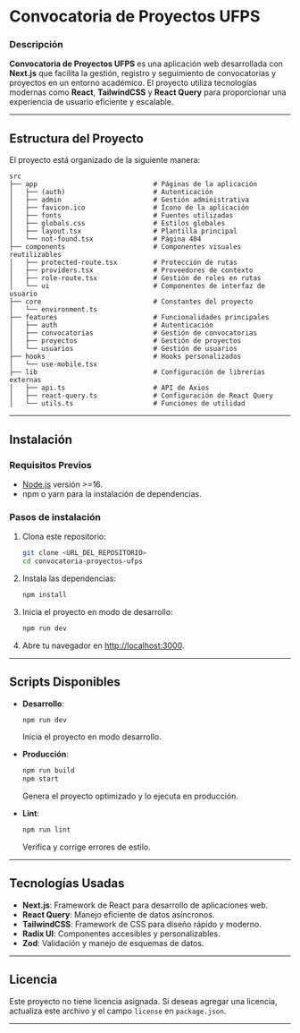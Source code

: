 # Convocatoria de Proyectos UFPS

### Descripción
**Convocatoria de Proyectos UFPS** es una aplicación web desarrollada con **Next.js** que facilita la gestión, registro y seguimiento de convocatorias y proyectos en un entorno académico. El proyecto utiliza tecnologías modernas como **React**, **TailwindCSS** y **React Query** para proporcionar una experiencia de usuario eficiente y escalable.

---

## Estructura del Proyecto

El proyecto está organizado de la siguiente manera:

```
src
├── app                             # Páginas de la aplicación
│   ├── (auth)                      # Autenticación
│   ├── admin                       # Gestión administrativa
│   ├── favicon.ico                 # Ícono de la aplicación
│   ├── fonts                       # Fuentes utilizadas
│   ├── globals.css                 # Estilos globales
│   ├── layout.tsx                  # Plantilla principal
│   └── not-found.tsx               # Página 404
├── components                      # Componentes visuales reutilizables
│   ├── protected-route.tsx         # Protección de rutas
│   ├── providers.tsx               # Proveedores de contexto
│   ├── role-route.tsx              # Gestión de roles en rutas
│   └── ui                          # Componentes de interfaz de usuario
├── core                            # Constantes del proyecto
│   └── environment.ts
├── features                        # Funcionalidades principales
│   ├── auth                        # Autenticación
│   ├── convocatorias               # Gestión de convocatorias
│   ├── proyectos                   # Gestión de proyectos
│   └── usuarios                    # Gestión de usuarios
├── hooks                           # Hooks personalizados
│   └── use-mobile.tsx
├── lib                             # Configuración de librerías externas
│   ├── api.ts                      # API de Axios
│   ├── react-query.ts              # Configuración de React Query
│   └── utils.ts                    # Funciones de utilidad
```

---

## Instalación

### Requisitos Previos
- [Node.js](https://nodejs.org/) versión >=16.
- npm o yarn para la instalación de dependencias.

### Pasos de instalación
1. Clona este repositorio:
   ```bash
   git clone <URL_DEL_REPOSITORIO>
   cd convocatoria-proyectos-ufps
   ```

2. Instala las dependencias:
   ```bash
   npm install
   ```

3. Inicia el proyecto en modo de desarrollo:
   ```bash
   npm run dev
   ```

4. Abre tu navegador en [http://localhost:3000](http://localhost:3000).

---

## Scripts Disponibles

- **Desarrollo**:
  ```bash
  npm run dev
  ```
  Inicia el proyecto en modo desarrollo.

- **Producción**:
  ```bash
  npm run build
  npm start
  ```
  Genera el proyecto optimizado y lo ejecuta en producción.

- **Lint**:
  ```bash
  npm run lint
  ```
  Verifica y corrige errores de estilo.

---

## Tecnologías Usadas

- **Next.js**: Framework de React para desarrollo de aplicaciones web.
- **React Query**: Manejo eficiente de datos asíncronos.
- **TailwindCSS**: Framework de CSS para diseño rápido y moderno.
- **Radix UI**: Componentes accesibles y personalizables.
- **Zod**: Validación y manejo de esquemas de datos.

---

## Licencia
Este proyecto no tiene licencia asignada. Si deseas agregar una licencia, actualiza este archivo y el campo `license` en `package.json`.

---